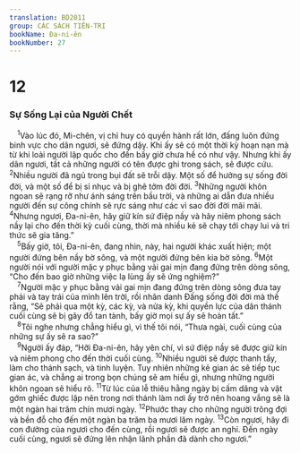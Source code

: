 ```yaml
---
translation: BD2011
group: CÁC SÁCH TIÊN-TRI
bookName: Đa-ni-ên 
bookNumber: 27
---
```


<div class="title"><h1>12</h1><h3>Sự Sống Lại của Người Chết</h3></div>
<span class="verse da_12_1"> <sup>1</sup>Vào lúc đó, Mi-chên, vị chỉ huy có quyền hành rất lớn, đấng luôn đứng binh vực cho dân ngươi, sẽ đứng dậy. Khi ấy sẽ có một thời kỳ hoạn nạn mà từ khi loài người lập quốc cho đến bấy giờ chưa hề có như vậy. Nhưng khi ấy dân ngươi, tất cả những người có tên được ghi trong sách, sẽ được cứu. </span>
<span class="verse da_12_2"><sup>2</sup>Nhiều người đã ngủ trong bụi đất sẽ trỗi dậy. Một số để hưởng sự sống đời đời, và một số để bị sỉ nhục và bị ghê tởm đời đời. </span>
<span class="verse da_12_3"><sup>3</sup>Những người khôn ngoan sẽ rạng rỡ như ánh sáng trên bầu trời, và những ai dẫn đưa nhiều người đến sự công chính sẽ rực sáng như các vì sao đời đời mãi mãi. </span>
<span class="verse da_12_4"><sup>4</sup>Nhưng ngươi, Ða-ni-ên, hãy giữ kín sứ điệp nầy và hãy niêm phong sách nầy lại cho đến thời kỳ cuối cùng, thời mà nhiều kẻ sẽ chạy tới chạy lui và tri thức sẽ gia tăng.”<br/></span>
<span class="verse da_12_5"> <sup>5</sup>Bấy giờ, tôi, Ða-ni-ên, đang nhìn, này, hai người khác xuất hiện; một người đứng bên nầy bờ sông, và một người đứng bên kia bờ sông. </span>
<span class="verse da_12_6"><sup>6</sup>Một người nói với người mặc y phục bằng vải gai mịn đang đứng trên dòng sông, “Cho đến bao giờ những việc lạ lùng ấy sẽ ứng nghiệm?”<br/></span>
<span class="verse da_12_7"> <sup>7</sup>Người mặc y phục bằng vải gai mịn đang đứng trên dòng sông đưa tay phải và tay trái của mình lên trời, rồi nhân danh Ðấng sống đời đời mà thề rằng, “Sẽ phải qua một kỳ, các kỳ, và nửa kỳ, khi quyền lực của dân thánh cuối cùng sẽ bị gãy đổ tan tành, bấy giờ mọi sự ấy sẽ hoàn tất.”<br/></span>
<span class="verse da_12_8"> <sup>8</sup>Tôi nghe nhưng chẳng hiểu gì, vì thế tôi nói, “Thưa ngài, cuối cùng của những sự ấy sẽ ra sao?”<br/></span>
<span class="verse da_12_9"> <sup>9</sup>Người ấy đáp, “Hỡi Ða-ni-ên, hãy yên chí, vì sứ điệp nầy sẽ được giữ kín và niêm phong cho đến thời cuối cùng. </span>
<span class="verse da_12_10"><sup>10</sup>Nhiều người sẽ được thanh tẩy, làm cho thánh sạch, và tinh luyện. Tuy nhiên những kẻ gian ác sẽ tiếp tục gian ác, và chẳng ai trong bọn chúng sẽ am hiểu gì, nhưng những người khôn ngoan sẽ hiểu rõ. </span>
<span class="verse da_12_11"><sup>11</sup>Từ lúc của lễ thiêu hằng ngày bị cấm dâng và vật gớm ghiếc được lập nên trong nơi thánh làm nơi ấy trở nên hoang vắng sẽ là một ngàn hai trăm chín mươi ngày. </span>
<span class="verse da_12_12"><sup>12</sup>Phước thay cho những người trông đợi và bền đỗ cho đến một ngàn ba trăm ba mươi lăm ngày. </span>
<span class="verse da_12_13"><sup>13</sup>Còn ngươi, hãy đi con đường của ngươi cho đến cùng, rồi ngươi sẽ được an nghỉ. Ðến ngày cuối cùng, ngươi sẽ đứng lên nhận lãnh phần đã dành cho ngươi.”<br/></span>
